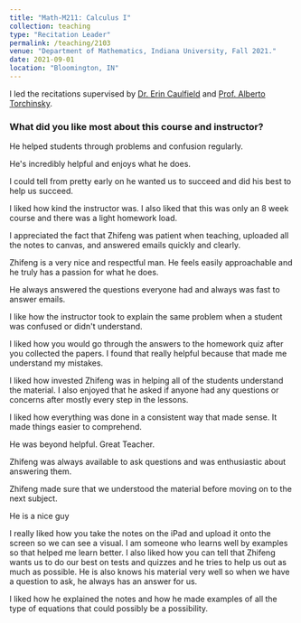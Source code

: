 ```yaml
---
title: "Math-M211: Calculus I"
collection: teaching
type: "Recitation Leader"
permalink: /teaching/2103
venue: "Department of Mathematics, Indiana University, Fall 2021."
date: 2021-09-01
location: "Bloomington, IN"
---
```


I led the recitations supervised by [Dr. Erin Caulfield](https://math.indiana.edu/about/faculty/caulfield-erin.html) and [Prof. Alberto Torchinsky](https://math.indiana.edu/about/emeriti/torchinsky-alberto.html).

### What did you like most about this course and instructor?

He helped students through problems and confusion regularly.

He's incredibly helpful and enjoys what he does.

I could tell from pretty early on he wanted us to succeed and did his best to help us succeed.

I liked how kind the instructor was. I also liked that this was only an 8 week course and there was a light homework load.

I appreciated the fact that Zhifeng was patient when teaching, uploaded all the notes to canvas, and answered emails quickly and clearly.

Zhifeng is a very nice and respectful man. He feels easily approachable and he truly has a passion for what he does.

He always answered the questions everyone had and always was fast to answer emails.

I like how the instructor took to explain the same problem when a student was confused or didn't understand.
 
I liked how you would go through the answers to the homework quiz after you collected the papers. I found that really helpful because that
made me understand my mistakes.

I liked how invested Zhifeng was in helping all of the students understand the material. I also enjoyed that he asked if anyone
had any questions or concerns after mostly every step in the lessons.

I liked how everything was done in a consistent way that made sense. It made things easier to comprehend.

He was beyond helpful. Great Teacher.

Zhifeng was always available to ask questions and was enthusiastic about answering them.

Zhifeng made sure that we understood the material before moving on to the next subject.

He is a nice guy

I really liked how you take the notes on the iPad and upload it onto the screen so we can see a visual. I am someone who learns
well by examples so that helped me learn better. I also liked how you can tell that Zhifeng wants us to do our best on tests
and quizzes and he tries to help us out as much as possible. He is also knows his material very well so when we have a question
to ask, he always has an answer for us.

I liked how he explained the notes and how he made examples of all the type of equations that could possibly be a possibility.
